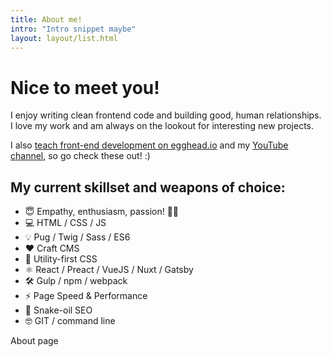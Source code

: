 ```yaml
---
title: About me!
intro: "Intro snippet maybe"
layout: layout/list.html
---
```


# Nice to meet you!

I enjoy writing clean frontend code and building good, human relationships. I love my work and am always on the lookout for interesting new projects.

I also [teach front-end development on egghead.io](https://egghead.io/instructors/simon-vrachliotis?af=9wenzv) and my [YouTube channel](https://youtube.com/simomnswissdev), so go check these out! :)

## My current skillset and weapons of choice:

- 😇 Empathy, enthusiasm, passion! 🎉🌈
- 💻 HTML / CSS / JS
- 💡 Pug / Twig / Sass / ES6
- ❤️ Craft CMS
- 🙉 Utility-first CSS
- ⚛️ React / Preact / VueJS / Nuxt / Gatsby
- 🛠 Gulp / npm / webpack
- ⚡️ Page Speed & Performance
- 🐍 Snake-oil SEO
- 🤓 GIT / command line

<p class="text-gray-600">About page</p>

